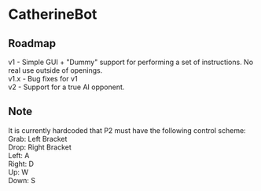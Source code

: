 # CatherineBot
## Roadmap
v1 - Simple GUI + "Dummy" support for performing a set of instructions. No real use outside of openings. <br>
v1.x - Bug fixes for v1 <br>
v2 - Support for a true AI opponent. 
## Note
It is currently hardcoded that P2 must have the following control scheme: <br>
Grab: Left Bracket<br>
Drop: Right Bracket<br>
Left: A<br>
Right: D<br>
Up: W<br>
Down: S